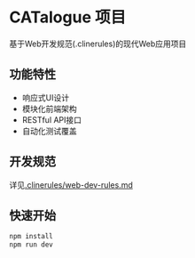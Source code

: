 # CATalogue 项目

基于Web开发规范(.clinerules)的现代Web应用项目

## 功能特性
- 响应式UI设计
- 模块化前端架构
- RESTful API接口
- 自动化测试覆盖

## 开发规范
详见[.clinerules/web-dev-rules.md](.clinerules/web-dev-rules.md)

## 快速开始
```bash
npm install
npm run dev
